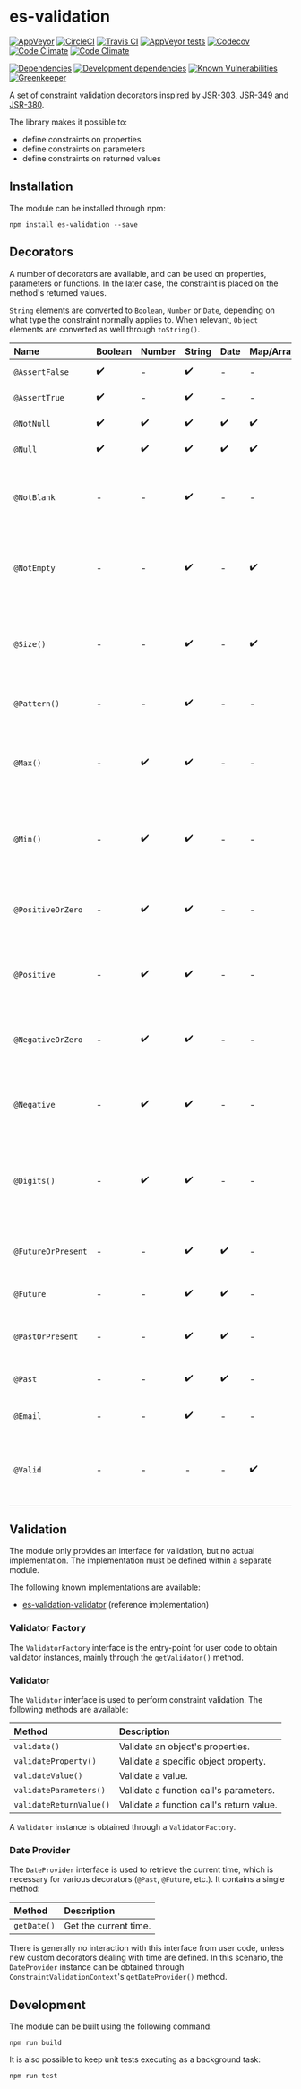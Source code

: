 # es-validation

[![AppVeyor](https://img.shields.io/appveyor/ci/rraziel/es-validation/master.svg?label=Win32&style=flat)](https://ci.appveyor.com/project/rraziel/es-validation)
[![CircleCI](https://img.shields.io/circleci/project/github/rraziel/es-validation/master.svg?label=MacOS&style=flat)](https://circleci.com/gh/rraziel/es-validation)
[![Travis CI](https://img.shields.io/travis/rraziel/es-validation/master.svg?label=Linux&style=flat)](https://travis-ci.org/rraziel/es-validation)
[![AppVeyor tests](https://img.shields.io/appveyor/tests/rraziel/es-validation/master.svg?label=Tests&style=flat)](https://ci.appveyor.com/project/rraziel/es-validation/build/tests)
[![Codecov](https://img.shields.io/codecov/c/github/rraziel/es-validation.svg?label=Coverage&style=flat)](https://codecov.io/gh/rraziel/es-validation)
[![Code Climate](https://img.shields.io/codeclimate/maintainability/rraziel/es-validation.svg?label=Maintainability&style=flat)](https://codeclimate.com/github/rraziel/es-validation)
[![Code Climate](https://img.shields.io/codeclimate/issues/rraziel/es-validation.svg?label=Code%20Issues&style=flat)](https://codeclimate.com/github/rraziel/es-validation/issues)

[![Dependencies](https://img.shields.io/david/rraziel/es-validation.svg?label=Dependencies&style=flat)](https://david-dm.org/rraziel/es-validation)
[![Development dependencies](https://img.shields.io/david/dev/rraziel/es-validation.svg?label=Dev%20Dependencies&style=flat)](https://david-dm.org/rraziel/es-validation?type=dev)
[![Known Vulnerabilities](https://snyk.io/test/github/rraziel/es-validation/badge.svg)](https://snyk.io/test/github/rraziel/es-validation)
[![Greenkeeper](https://badges.greenkeeper.io/rraziel/es-validation.svg)](https://greenkeeper.io/)

A set of constraint validation decorators inspired by [JSR-303](http://beanvalidation.org/1.0/), [JSR-349](http://beanvalidation.org/1.1/) and [JSR-380](http://beanvalidation.org/2.0/).

The library makes it possible to:

- define constraints on properties
- define constraints on parameters
- define constraints on returned values

## Installation

The module can be installed through npm:

```
npm install es-validation --save
```

## Decorators

A number of decorators are available, and can be used on properties, parameters or functions. In the later case, the constraint is placed on the method's returned values.

`String` elements are converted to `Boolean`, `Number` or `Date`, depending on what type the constraint normally applies to. When relevant, `Object` elements are converted as well through `toString()`.

| Name               | Boolean            | Number             | String             | Date               | Map/Array          | Description                                                            |
|:-------------------|:-------------------|:-------------------|:-------------------|:-------------------|:-------------------|:-----------------------------------------------------------------------|
| `@AssertFalse`     | :heavy_check_mark: | -                  | :heavy_check_mark: | -                  | -                  | Must be `false`.                                                       |
| `@AssertTrue`      | :heavy_check_mark: | -                  | :heavy_check_mark: | -                  | -                  | Must be `true`.                                                        |
| `@NotNull`         | :heavy_check_mark: | :heavy_check_mark: | :heavy_check_mark: | :heavy_check_mark: | :heavy_check_mark: | Must not be `null`.                                                    |
| `@Null`            | :heavy_check_mark: | :heavy_check_mark: | :heavy_check_mark: | :heavy_check_mark: | :heavy_check_mark: | Must be `null`.                                                        |
| `@NotBlank`        | -                  | -                  | :heavy_check_mark: | -                  | -                  | Must not be `null` and contain at least one non-space character.       |
| `@NotEmpty`        | -                  | -                  | :heavy_check_mark: | -                  | :heavy_check_mark: | Must not be empty (string length, array/map size).                     |
| `@Size()`          | -                  | -                  | :heavy_check_mark: | -                  | :heavy_check_mark: | Must be within a size range (string length, array/map size).           |
| `@Pattern()`       | -                  | -                  | :heavy_check_mark: | -                  | -                  | Must match a regular expression.                                       |
| `@Max()`           | -                  | :heavy_check_mark: | :heavy_check_mark: | -                  | -                  | Must be a number that is lower than or equal to a maximum.             |
| `@Min()`           | -                  | :heavy_check_mark: | :heavy_check_mark: | -                  | -                  | Must be a number that is higher than or equal to a minimum.            |
| `@PositiveOrZero`  | -                  | :heavy_check_mark: | :heavy_check_mark: | -                  | -                  | Must be a number that is higher than or equal to `0`.                  |
| `@Positive`        | -                  | :heavy_check_mark: | :heavy_check_mark: | -                  | -                  | Must be a number that is higher than `0`.                              |
| `@NegativeOrZero`  | -                  | :heavy_check_mark: | :heavy_check_mark: | -                  | -                  | Must be a number that is lower than or equal to `0`.                   |
| `@Negative`        | -                  | :heavy_check_mark: | :heavy_check_mark: | -                  | -                  | Must be a number that is lower than `0`.                               |
| `@Digits()`        | -                  | :heavy_check_mark: | :heavy_check_mark: | -                  | -                  | Must be a number with a set maximum of integral and fractional digits. |
| `@FutureOrPresent` | -                  | -                  | :heavy_check_mark: | :heavy_check_mark: | -                  | Must be a date set in the future or now.                               |
| `@Future`          | -                  | -                  | :heavy_check_mark: | :heavy_check_mark: | -                  | Must be a date set in the future.                                      |
| `@PastOrPresent`   | -                  | -                  | :heavy_check_mark: | :heavy_check_mark: | -                  | Must be a date set in the past or now.                                 |
| `@Past`            | -                  | -                  | :heavy_check_mark: | :heavy_check_mark: | -                  | Must be a date set in the past.                                        |
| `@Email`           | -                  | -                  | :heavy_check_mark: | -                  | -                  | Must be a valid email address.                                         |
| `@Valid`           | -                  | -                  | -                  | -                  | :heavy_check_mark: | Properties must be validated (also applies to `Object`).               |

## Validation

The module only provides an interface for validation, but no actual implementation. The implementation must be defined within a separate module.

The following known implementations are available:

- [es-validation-validator](https://github.com/rraziel/es-validation-validator) (reference implementation)

### Validator Factory

The `ValidatorFactory` interface is the entry-point for user code to obtain validator instances, mainly through the `getValidator()` method.

### Validator

The `Validator` interface is used to perform constraint validation. The following methods are available:

| Method                  | Description                              |
|:------------------------|:-----------------------------------------|
| `validate()`            | Validate an object's properties.         |
| `validateProperty()`    | Validate a specific object property.     |
| `validateValue()`       | Validate a value.                        |
| `validateParameters()`  | Validate a function call's parameters.   |
| `validateReturnValue()` | Validate a function call's return value. |

A `Validator` instance is obtained through a `ValidatorFactory`.

### Date Provider

The `DateProvider` interface is used to retrieve the current time, which is necessary for various decorators (`@Past`, `@Future`, etc.). It contains a single method:

| Method      | Description           |
|:------------|:----------------------|
| `getDate()` | Get the current time. |

There is generally no interaction with this interface from user code, unless new custom decorators dealing with time are defined. In this scenario, the `DateProvider` instance can be obtained through `ConstraintValidationContext`'s `getDateProvider()` method.

## Development

The module can be built using the following command:

```
npm run build
```

It is also possible to keep unit tests executing as a background task:

```
npm run test
```
